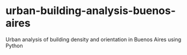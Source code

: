 # urban-building-analysis-buenos-aires
Urban analysis of building density and orientation in Buenos Aires using Python
